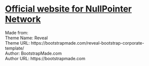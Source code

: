 <h1><a href="https://nullpointer-network.github.io/">Official website for NullPointer Network</a></h1>

<p>Made from:<br>
Theme Name: Reveal<br>
Theme URL: https://bootstrapmade.com/reveal-bootstrap-corporate-template/<br>
Author: BootstrapMade.com<br>
Author URL: https://bootstrapmade.com<br>
</p>

